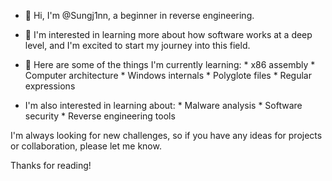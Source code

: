 - 👋 Hi, I'm @Sungj1nn, a beginner in reverse engineering. 
- 👀 I'm interested in learning more about how software works at a deep level, and I'm excited to start my journey into this field.
- 🌱 Here are some of the things I'm currently learning:
      * x86 assembly
      * Computer architecture
      * Windows internals
      * Polyglote files
      * Regular expressions
  
- I'm also interested in learning about:
      * Malware analysis
      * Software security
      * Reverse engineering tools
  
I'm always looking for new challenges, so if you have any ideas for projects or collaboration, please let me know.

Thanks for reading!
<!---
Sungj1nn/Sungj1nn is a ✨ special ✨ repository because its `README.md` (this file) appears on your GitHub profile.
You can click the Preview link to take a look at your changes.
--->
